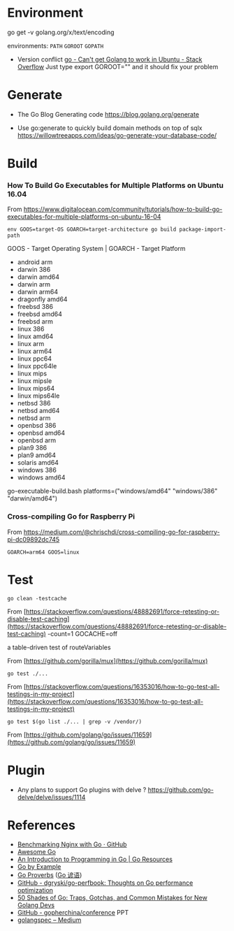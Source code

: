 # Environment

go get -v golang.org/x/text/encoding

environments: `PATH` `GOROOT` `GOPATH`

* Version conflict
  [go - Can't get Golang to work in Ubuntu - Stack Overflow](https://stackoverflow.com/questions/16977703/cant-get-golang-to-work-in-ubuntu)
  Just type export GOROOT="" and it should fix your problem

# Generate

* The Go Blog
Generating code
https://blog.golang.org/generate

* Use go:generate to quickly build domain methods on top of sqlx
https://willowtreeapps.com/ideas/go-generate-your-database-code/


# Build

### How To Build Go Executables for Multiple Platforms on Ubuntu 16.04
From <https://www.digitalocean.com/community/tutorials/how-to-build-go-executables-for-multiple-platforms-on-ubuntu-16-04> 
```
env GOOS=target-OS GOARCH=target-architecture go build package-import-path  
```
GOOS - Target Operating System | GOARCH - Target Platform
- android	arm
- darwin	386
- darwin	amd64
- darwin	arm
- darwin	arm64
- dragonfly	amd64
- freebsd	386
- freebsd	amd64
- freebsd	arm
- linux	386
- linux	amd64
- linux	arm
- linux	arm64
- linux	ppc64
- linux	ppc64le
- linux	mips
- linux	mipsle
- linux	mips64
- linux	mips64le
- netbsd	386
- netbsd	amd64
- netbsd	arm
- openbsd	386
- openbsd	amd64
- openbsd	arm
- plan9	386
- plan9	amd64
- solaris	amd64
- windows	386
- windows	amd64

go-executable-build.bash
platforms=("windows/amd64" "windows/386" "darwin/amd64")

### Cross-compiling Go for Raspberry Pi
From <https://medium.com/@chrischdi/cross-compiling-go-for-raspberry-pi-dc09892dc745> 
```
GOARCH=arm64 GOOS=linux
```

# Test

```
go clean -testcache
```

From [https://stackoverflow.com/questions/48882691/force-retesting-or-disable-test-caching](https://stackoverflow.com/questions/48882691/force-retesting-or-disable-test-caching)
-count=1
GOCACHE=off

a table-driven test of routeVariables

From [https://github.com/gorilla/mux](https://github.com/gorilla/mux)

```
go test ./...
```

From [https://stackoverflow.com/questions/16353016/how-to-go-test-all-testings-in-my-project](https://stackoverflow.com/questions/16353016/how-to-go-test-all-testings-in-my-project)

```
go test $(go list ./... | grep -v /vendor/)
```

From [https://github.com/golang/go/issues/11659](https://github.com/golang/go/issues/11659)


# Plugin

* Any plans to support Go plugins with delve ?
  https://github.com/go-delve/delve/issues/1114


# References

* [Benchmarking Nginx with Go · GitHub](https://gist.github.com/hgfischer/7965620)
* [Awesome Go](https://awesome-go.com/)
* [An Introduction to Programming in Go | Go Resources](http://www.golang-book.com/books/intro)
* [Go by Example](https://gobyexample.com/)
* [Go Proverbs](https://go-proverbs.github.io/) ([Go 谚语](https://lingchao.xin/post/go-proverbs.html))
* [GitHub - dgryski/go-perfbook: Thoughts on Go performance optimization](https://github.com/dgryski/go-perfbook)
* [50 Shades of Go: Traps, Gotchas, and Common Mistakes for New Golang Devs](http://devs.cloudimmunity.com/gotchas-and-common-mistakes-in-go-golang/)
* [GitHub - gopherchina/conference](https://github.com/gopherchina/conference) PPT
* [golangspec – Medium](https://medium.com/golangspec)